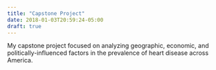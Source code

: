 ```yaml
---
title: "Capstone Project"
date: 2018-01-03T20:59:24-05:00
draft: true
---
```


My capstone project focused on analyzing geographic, economic, and politically-influenced factors in the prevalence of heart disease across America.
